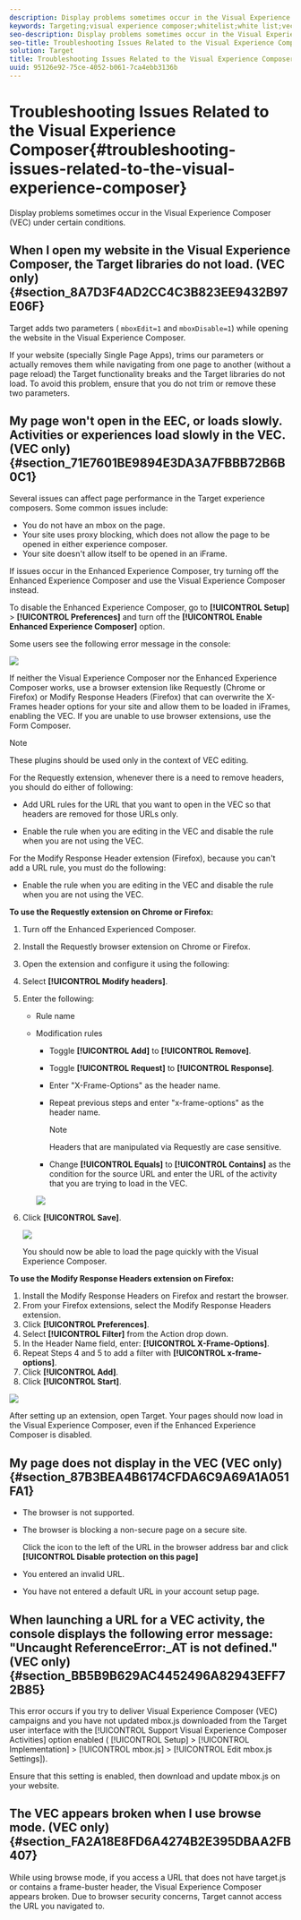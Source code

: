 ```yaml
---
description: Display problems sometimes occur in the Visual Experience Composer (VEC) under certain conditions.
keywords: Targeting;visual experience composer;whitelist;white list;vec;troubleshoot visual experience composer;troubleshooting;tls;tls 1.2
seo-description: Display problems sometimes occur in the Visual Experience Composer (VEC) under certain conditions.
seo-title: Troubleshooting Issues Related to the Visual Experience Composer
solution: Target
title: Troubleshooting Issues Related to the Visual Experience Composer
uuid: 95126e92-75ce-4052-b061-7ca4ebb3136b
---
```


# Troubleshooting Issues Related to the Visual Experience Composer{#troubleshooting-issues-related-to-the-visual-experience-composer}

Display problems sometimes occur in the Visual Experience Composer (VEC) under certain conditions.

## When I open my website in the Visual Experience Composer, the Target libraries do not load. (VEC only) {#section_8A7D3F4AD2CC4C3B823EE9432B97E06F}

Target adds two parameters ( `mboxEdit=1` and `mboxDisable=1`) while opening the website in the Visual Experience Composer.

If your website (specially Single Page Apps), trims our parameters or actually removes them while navigating from one page to another (without a page reload) the Target functionality breaks and the Target libraries do not load. 
To avoid this problem, ensure that you do not trim or remove these two parameters.  

## My page won't open in the EEC, or loads slowly. Activities or experiences load slowly in the VEC. (VEC only) {#section_71E7601BE9894E3DA3A7FBBB72B6B0C1}

Several issues can affect page performance in the Target experience composers. Some common issues include:

* You do not have an mbox on the page. 
* Your site uses proxy blocking, which does not allow the page to be opened in either experience composer. 
* Your site doesn't allow itself to be opened in an iFrame.

If issues occur in the Enhanced Experience Composer, try turning off the Enhanced Experience Composer and use the Visual Experience Composer instead.

To disable the Enhanced Experience Composer, go to **[!UICONTROL Setup]** > **[!UICONTROL Preferences]** and turn off the **[!UICONTROL Enable Enhanced Experience Composer]** option.

Some users see the following error message in the console:

![](assets/error_message.jpg)

If neither the Visual Experience Composer nor the Enhanced Experience Composer works, use a browser extension like Requestly (Chrome or Firefox) or Modify Response Headers (Firefox) that can overwrite the X-Frames header options for your site and allow them to be loaded in iFrames, enabling the VEC. If you are unable to use browser extensions, use the Form Composer.

>[!Note]
>
>These plugins should be used only in the context of VEC editing.
>
>For the Requestly extension, whenever there is a need to remove headers, you should do either of following:
>
>* Add URL rules for the URL that you want to open in the VEC so that headers are removed for those URLs only.
>
>* Enable the rule when you are editing in the VEC and disable the rule when you are not using the VEC.
>
>For the Modify Response Header extension (Firefox), because you can't add a URL rule, you must do the following:
>
>* Enable the rule when you are editing in the VEC and disable the rule when you are not using the VEC.

**To use the Requestly extension on Chrome or Firefox:**

1. Turn off the Enhanced Experienced Composer. 
1. Install the Requestly browser extension on Chrome or Firefox. 
1. Open the extension and configure it using the following: 
1. Select **[!UICONTROL Modify headers]**. 
1. Enter the following:

    * Rule name 
    * Modification rules

        * Toggle **[!UICONTROL Add]** to **[!UICONTROL Remove]**. 
        * Toggle **[!UICONTROL Request]** to **[!UICONTROL Response]**. 
        * Enter "X-Frame-Options" as the header name. 
        * Repeat previous steps and enter "x-frame-options" as the header name.

          >[!NOTE]
          >
          >Headers that are manipulated via Requestly are case sensitive.

        * Change **[!UICONTROL Equals]** to **[!UICONTROL Contains]** as the condition for the source URL and enter the URL of the activity that you are trying to load in the VEC.

      ![](assets/chrome_extension.png)

1. Click **[!UICONTROL Save]**.

   ![](assets/requestly.png)

   You should now be able to load the page quickly with the Visual Experience Composer.

**To use the Modify Response Headers extension on Firefox:**

1. Install the Modify Response Headers on Firefox and restart the browser. 
1. From your Firefox extensions, select the Modify Response Headers extension. 
1. Click **[!UICONTROL Preferences]**. 
1. Select **[!UICONTROL Filter]** from the Action drop down. 
1. In the Header Name field, enter: **[!UICONTROL X-Frame-Options]**. 
1. Repeat Steps 4 and 5 to add a filter with **[!UICONTROL x-frame-options]**. 
1. Click **[!UICONTROL Add]**. 
1. Click **[!UICONTROL Start]**.

![](assets/firefox_extension.png)

After setting up an extension, open Target. Your pages should now load in the Visual Experience Composer, even if the Enhanced Experience Composer is disabled.

## My page does not display in the VEC (VEC only) {#section_87B3BEA4B6174CFDA6C9A69A1A051FA1}

* The browser is not supported. 
* The browser is blocking a non-secure page on a secure site.

  Click the icon to the left of the URL in the browser address bar and click **[!UICONTROL Disable protection on this page]** 
* You entered an invalid URL. 
* You have not entered a default URL in your account setup page.

## When launching a URL for a VEC activity, the console displays the following error message: "Uncaught ReferenceError:_AT is not defined." (VEC only) {#section_BB5B9B629AC4452496A82943EFF72B85}

This error occurs if you try to deliver Visual Experience Composer (VEC) campaigns and you have not updated mbox.js downloaded from the Target user interface with the [!UICONTROL Support Visual Experience Composer Activities] option enabled ( [!UICONTROL Setup] > [!UICONTROL Implementation] > [!UICONTROL mbox.js] > [!UICONTROL Edit mbox.js Settings]).

Ensure that this setting is enabled, then download and update mbox.js on your website.

## The VEC appears broken when I use browse mode. (VEC only) {#section_FA2A18E8FD6A4274B2E395DBAA2FB407}

While using browse mode, if you access a URL that does not have target.js or contains a frame-buster header, the Visual Experience Composer appears broken. Due to browser security concerns, Target cannot access the URL you navigated to. 
